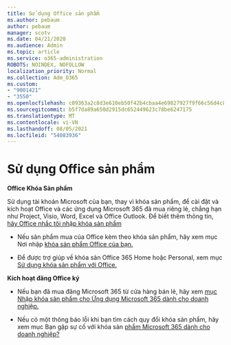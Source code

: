 ```yaml
---
title: Sử dụng Office sản phẩm
ms.author: pebaum
author: pebaum
manager: scotv
ms.date: 04/21/2020
ms.audience: Admin
ms.topic: article
ms.service: o365-administration
ROBOTS: NOINDEX, NOFOLLOW
localization_priority: Normal
ms.collection: Adm_O365
ms.custom:
- "9001421"
- "3550"
ms.openlocfilehash: c09363a2c8d3e610eb50f42b4cbaa4e69827927f9f66c56d4c88b7ede3d85126
ms.sourcegitcommit: b5f7da89a650d2915dc652449623c78be6247175
ms.translationtype: MT
ms.contentlocale: vi-VN
ms.lasthandoff: 08/05/2021
ms.locfileid: "54083936"
---
```

# <a name="using-office-product-keys"></a>Sử dụng Office sản phẩm

**Office Khóa Sản phẩm**

Sử dụng tài khoản Microsoft của bạn, thay vì khóa sản phẩm, để cài đặt và kích hoạt Office và các ứng dụng Microsoft 365 đã mua riêng lẻ, chẳng hạn như Project, Visio, Word, Excel và Office Outlook. Để biết thêm thông tin, [hãy Office nhắc tôi nhập khóa sản phẩm](https://support.office.com/article/12a5763a-d45c-4685-8c95-a44500213759?ui=en-US&rs=en-US&ad=US#bkmk_promptforpkey)

- Nếu sản phẩm mua của Office kèm theo khóa sản phẩm, hãy xem mục Nơi nhập [khóa sản phẩm Office của bạn.](https://support.office.com/article/Where-to-enter-your-Office-product-key-0a82e5ae-739e-4b92-a6f4-2ec780c185db)

- Để được trợ giúp về khóa sản Office 365 Home hoặc Personal, xem mục [Sử dụng khóa sản phẩm với Office.](https://support.office.com/article/using-product-keys-with-office-12a5763a-d45c-4685-8c95-a44500213759)

**Kích hoạt đăng Office ký** 

- Nếu bạn đã mua đăng Microsoft 365 từ cửa hàng bán lẻ, hãy xem [mục Nhập khóa sản phẩm cho Ứng dụng Microsoft 365 dành cho doanh nghiệp.](https://docs.microsoft.com/microsoft-365/commerce/enter-your-product-key)

- Nếu có một thông báo lỗi khi bạn tìm cách quy đổi khóa sản phẩm, hãy xem mục Bạn gặp sự cố với khóa sản [phẩm Microsoft 365 dành cho doanh nghiệp?](https://docs.microsoft.com/microsoft-365/commerce/product-key-errors-and-solutions)
